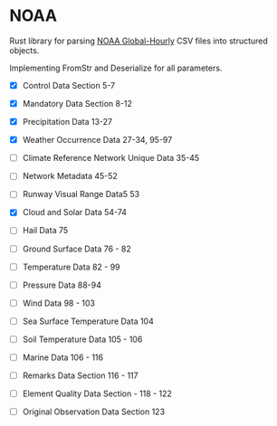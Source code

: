 # NOAA

Rust library for parsing [NOAA Global-Hourly](https://www.ncei.noaa.gov/data/global-hourly/) CSV files into structured objects.

Implementing FromStr and Deserialize for all parameters. 

- [X] Control Data Section 5-7
- [X] Mandatory Data Section 8-12
- [X] Precipitation Data 13-27
- [X] Weather Occurrence Data 27-34, 95-97
- [ ] Climate Reference Network Unique Data 35-45
- [ ] Network Metadata 45-52
- [ ] Runway Visual Range Data5 53
- [X] Cloud and Solar Data 54-74
- [ ] Hail Data 75
- [ ] Ground Surface Data 76 - 82
- [ ] Temperature Data  82 - 99
- [ ] Pressure Data 88-94
- [ ] Wind Data 98 - 103
- [ ] Sea Surface Temperature Data 104
- [ ] Soil Temperature Data 105 - 106
- [ ] Marine Data 106 - 116
- [ ] Remarks Data Section 116 - 117
- [ ] Element Quality Data Section - 118 - 122
- [ ] Original Observation Data Section 123



